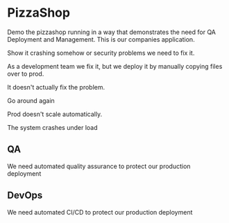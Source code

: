 # PizzaShop

Demo the pizzashop running in a way that demonstrates the need for QA Deployment and Management. This is our companies application.

Show it crashing somehow or security problems we need to fix it.

As a development team we fix it, but we deploy it by manually copying files over to prod.

It doesn't actually fix the problem.

Go around again

Prod doesn't scale automatically.

The system crashes under load

## QA

We need automated quality assurance to protect our production deployment

## DevOps

We need automated CI/CD to protect our production deployment
